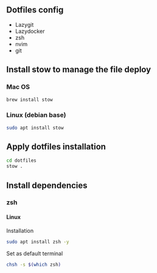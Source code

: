 ## Dotfiles config
- Lazygit
- Lazydocker
- zsh
- nvim
- git



## Install stow to manage the file deploy

### Mac OS
```bash
brew install stow
```

### Linux (debian base)
```bash
sudo apt install stow
```

## Apply dotfiles installation
```bash
cd dotfiles
stow .
```

## Install dependencies

### zsh

#### Linux

Installation
```bash
sudo apt install zsh -y
```

Set as default terminal
```bash
chsh -s $(which zsh)
```